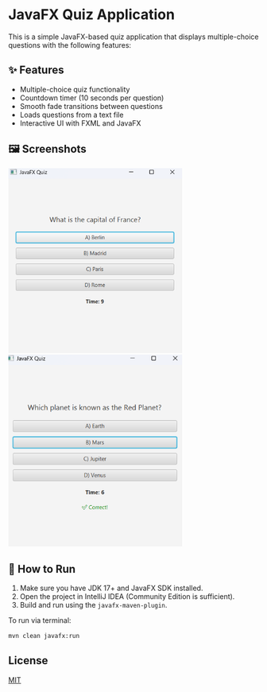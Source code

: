 # JavaFX Quiz Application

This is a simple JavaFX-based quiz application that displays multiple-choice questions with the following features:

## ✨ Features

- Multiple-choice quiz functionality
- Countdown timer (10 seconds per question)
- Smooth fade transitions between questions
- Loads questions from a text file
- Interactive UI with FXML and JavaFX

## 🖼️ Screenshots

<img src="images/sc1.png" alt="Ana Ekran" width="350"/> <img src="images/sc2.png" alt="Ana Ekran" width="350"/>

## 🚀 How to Run

1. Make sure you have JDK 17+ and JavaFX SDK installed.
2. Open the project in IntelliJ IDEA (Community Edition is sufficient).
3. Build and run using the `javafx-maven-plugin`.

To run via terminal:

```bash
mvn clean javafx:run
```

## License

[MIT](https://choosealicense.com/licenses/mit/)
